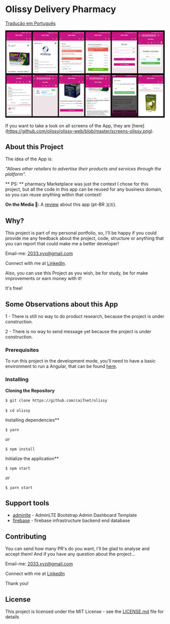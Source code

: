 


# Olissy Delivery Pharmacy

[Tradução em Português](https://github.com/olissy/olissy-web/blob/master/README-pt-br.md)

![Preview-Screens](https://github.com/olissy/olissy-web/blob/master/screens-olissy.png)

If you want to take a look on all screens of the App, they are [here]
(https://github.com/olissy/olissy-web/blob/master/screens-olissy.png).

## About this Project

The idea of the App is:

_"Allows other retailers to advertise their products and services through the platform"._

** PS: ** pharmacy Marketplace was just the context I chose for this project, but all the code in this app can be reused for any business domain, so you can reuse anything within that context!

**On the Media 🤩:** A [review](https://github.com/olissy/olissy-web/blob/master/screens-olissy.png) about this app (pt-BR 🇧🇷).

## Why?

This project is part of my personal portfolio, so, I'll be happy if you could provide me any feedback about the project, code, structure or anything that you can report that could make me a better developer!

Email-me: 2033.xyx@gmail.com

Connect with me at [LinkedIn](https://www.linkedin.com/in/saulo-silva-0a1640197/).

Also, you can use this Project as you wish, be for study, be for make improvements or earn money with it!

It's free!

## Some Observations about this App

1 - There is still no way to do product research, because the project is under construction.

2 - There is no way to send message yet because the project is under construction.

### Prerequisites

To run this project in the development mode, you'll need to have a basic environment to run a Angular, that can be found [here](https://angular.io/start).

### Installing

**Cloning the Repository**

```
$ git clone https://github.com/caifnet/olissy

$ cd olissy
```

Installing dependencies**

```
$ yarn
```

_or_

```
$ npm install
```

Initialize the application**

```
$ npm start
```

_or_

```
$ yarn start
```

## Support tools

- [adminlte](https://adminlte.io/themes/AdminLTE/index2.html) - AdminLTE Bootstrap Admin Dashboard Template
- [firebase](https://firebase.google.com/?hl=pt-BR) - firebase infrastructure backend end database

## Contributing

You can send how many PR's do you want, I'll be glad to analyse and accept them! And if you have any question about the project...

Email-me: 2033.xyz@gmail.com

Connect with me at [LinkedIn](https://www.linkedin.com/in/saulo-silva-0a1640197/)

Thank you!

## License

This project is licensed under the MIT License - see the [LICENSE.md](https://github.com/caifnet/olissy/edit/master/LICENSE) file for details
